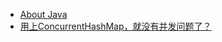 * [About Java](about-java/)
* [用上ConcurrentHashMap，就没有并发问题了？](about-java/the-problem-of-concurrenthashmap.md)